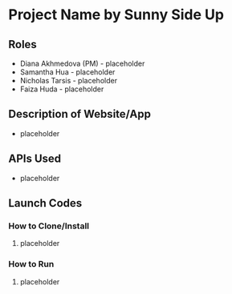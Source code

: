 # Project Name by Sunny Side Up

## Roles
* Diana Akhmedova (PM) - placeholder
* Samantha Hua - placeholder
* Nicholas Tarsis - placeholder
* Faiza Huda - placeholder

## Description of Website/App
* placeholder

## APIs Used
* placeholder

## Launch Codes
### How to Clone/Install
1. placeholder

### How to Run
1. placeholder
